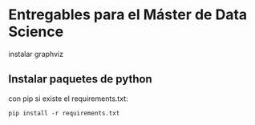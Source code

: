 # Entregables para el Máster de Data Science

instalar graphviz

## Instalar paquetes de python

con pip si existe el requirements.txt:
```
pip install -r requirements.txt
```